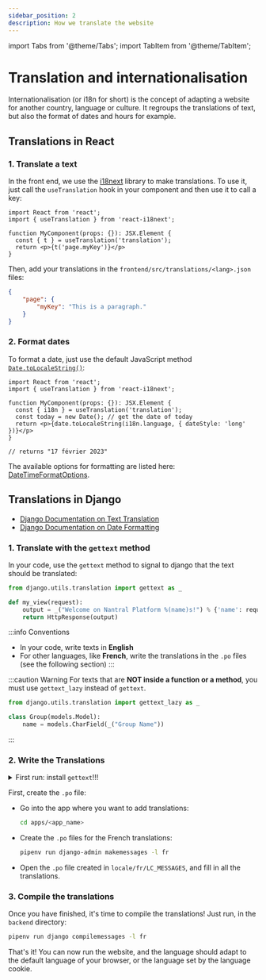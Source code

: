 ```yaml
---
sidebar_position: 2
description: How we translate the website
---
```


import Tabs from '@theme/Tabs';
import TabItem from '@theme/TabItem';

# Translation and internationalisation

Internationalisation (or i18n for short) is the concept of adapting a website
for another country, language or culture. It regroups the translations of text,
but also the format of dates and hours for example.

## Translations in React

### 1. Translate a text

In the front end, we use the [i18next](https://react.i18next.com/) library to make translations.
To use it, just call the `useTranslation` hook in your component and then use it to call a key:
```tsx
import React from 'react';
import { useTranslation } from 'react-i18next';

function MyComponent(props: {}): JSX.Element {
  const { t } = useTranslation('translation');
  return <p>{t('page.myKey')}</p>
}
```

Then, add your translations in the `frontend/src/translations/<lang>.json` files:
```json
{
    "page": {
        "myKey": "This is a paragraph."
    }
}
```

### 2. Format dates

To format a date, just use the default JavaScript method [`Date.toLocaleString()`](https://developer.mozilla.org/en-US/docs/Web/JavaScript/Reference/Global_Objects/Date/toLocaleString):
```tsx
import React from 'react';
import { useTranslation } from 'react-i18next';

function MyComponent(props: {}): JSX.Element {
  const { i18n } = useTranslation('translation');
  const today = new Date(); // get the date of today
  return <p>{date.toLocaleString(i18n.language, { dateStyle: 'long' })}</p>
}

// returns "17 février 2023"
```

The available options for formatting are listed here:
[DateTimeFormatOptions](https://developer.mozilla.org/en-US/docs/Web/JavaScript/Reference/Global_Objects/Intl/DateTimeFormat/DateTimeFormat#options).

## Translations in Django

* [Django Documentation on Text Translation](https://docs.djangoproject.com/en/4.1/topics/i18n/translation/)
* [Django Documentation on Date Formatting](https://docs.djangoproject.com/en/4.1/topics/i18n/formatting/)

### 1. Translate with the `gettext` method

In your code, use the `gettext` method to signal to django that the text should
be translated:

```python
from django.utils.translation import gettext as _

def my_view(request):
    output = _("Welcome on Nantral Platform %(name)s!") % {'name': request.user.first_name}
    return HttpResponse(output)
```

:::info Conventions
* In your code, write texts in **English**
* For other languages, like **French**, write the translations in the `.po` files
    (see the following section)
:::

:::caution Warning
For texts that are **NOT inside a function or a method**, you must use 
`gettext_lazy` instead of `gettext`.

```python
from django.utils.translation import gettext_lazy as _

class Group(models.Model):
    name = models.CharField(_("Group Name"))
```
:::

### 2. Write the Translations

<details>
<summary>First run: install <code>gettext</code>!!!</summary>

To use the django commands for translations, you have to install the `gettext` program.

<Tabs groupId="os">
<TabItem value="win" label="Windows">

The `gettext` utility is not really supported on Windows. You can refer to the
[django documentation](https://docs.djangoproject.com/en/4.1/topics/i18n/translation/#gettext-on-windows),
which proposes some alternatives. However, we strongly recommend you to use
[WSL](https://learn.microsoft.com/windows/wsl/install) instead, so as to run
*Nantral Platform* in a Linux machine (in your Windows).

</TabItem>
<TabItem value="mac" label="MacOS">

Run this command:
```bash
brew install gettext
```

</TabItem>
<TabItem value="lin" label="Linux">

Run these commands:
```bash
sudo apt-get update
sudo apt-get install gettext
```

</TabItem>
</Tabs>
</details>

First, create the `.po` file:
* Go into the app where you want to add translations:
    ```bash
    cd apps/<app_name>
    ```
* Create the `.po` files for the French translations:
    ```bash
    pipenv run django-admin makemessages -l fr
    ```
* Open the `.po` file created in `locale/fr/LC_MESSAGES`,
    and fill in all the translations.

### 3. Compile the translations

Once you have finished, it's time to compile the translations! Just run, in
the `backend` directory:
```bash
pipenv run django compilemessages -l fr
```

That's it! You can now run the website, and the language should adapt to the
default language of your browser, or the language set by the language cookie.
